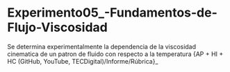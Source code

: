 # Experimento05_-Fundamentos-de-Flujo-Viscosidad
Se determina  experimentalmente  la dependencia de la viscosidad cinematica de un patron de fluido con respecto a la temperatura {AP + HI + HC (GitHub, YouTube, TECDigital)/Informe/Rúbrica}_
